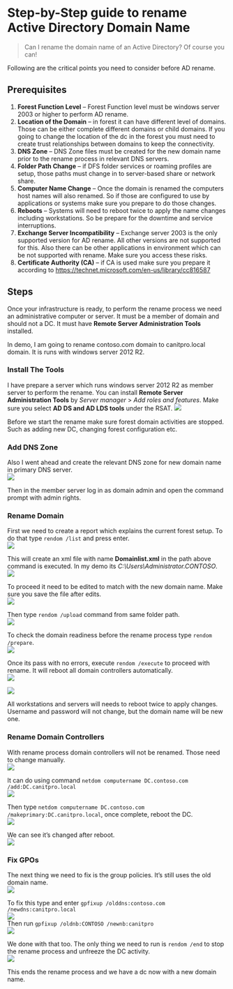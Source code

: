# Step-by-Step guide to rename Active Directory Domain Name
> Can I rename the domain name of an Active Directory? Of course you can!  
  
Following are the critical points you need to consider before AD rename.
## Prerequisites
1. **Forest Function Level** – Forest Function level must be windows server 2003 or higher to perform AD rename.
2. **Location of the Domain** – in forest it can have different level of domains. Those can be either complete different domains or child domains. If you going to change the location of the dc in the forest you must need to create trust relationships between domains to keep the connectivity.
3. **DNS Zone** – DNS Zone files must be created for the new domain name prior to the rename process in relevant DNS servers.
4. **Folder Path Change** – if DFS folder services or roaming profiles are setup, those paths must change in to server-based share or network share.
5. **Computer Name Change** – Once the domain is renamed the computers host names will also renamed. So if those are configured to use by applications or systems make sure you prepare to do those changes.
6. **Reboots** – Systems will need to reboot twice to apply the name changes including workstations. So be prepare for the downtime and service interruptions.
7. **Exchange Server Incompatibility** – Exchange server 2003 is the only supported version for AD rename. All other versions are not supported for this. Also there can be other applications in environment which can be not supported with rename. Make sure you access these risks.
8. **Certificate Authority (CA)** – if CA is used make sure you prepare it according to https://technet.microsoft.com/en-us/library/cc816587


## Steps
Once your infrastructure is ready, to perform the rename process we need an administrative computer or server. It must be a member of domain and should not a DC. It must have **Remote Server Administration Tools** installed. 


In demo, I am going to rename contoso.com domain to canitpro.local domain. It is runs with windows server 2012 R2.

### Install The Tools
I have prepare a server which runs windows server 2012 R2 as member server to perform the rename. You can install **Remote Server Administration Tools** by *Server manager* > *Add roles and features*. Make sure you select **AD DS and AD LDS tools** under the RSAT.
![](http://www.rebeladmin.com/wp-content/uploads/2015/05/rename1.png)  

Before we start the rename make sure forest domain activities are stopped. Such as adding new DC, changing forest configuration etc.

### Add DNS Zone
Also I went ahead and create the relevant DNS zone for new domain name in primary DNS server.   
![](http://www.rebeladmin.com/wp-content/uploads/2015/05/rename2.png)  

Then in the member server log in as domain admin and open the command prompt with admin rights.

### Rename Domain
First we need to create a report which explains the current forest setup. To do that type `rendom /list` and press enter.  
![](http://www.rebeladmin.com/wp-content/uploads/2015/05/rename3.png)


This will create an xml file with name **Domainlist.xml** in the path above command is executed. In my demo its *C:\Users\Administrator.CONTOSO*.  
![](http://www.rebeladmin.com/wp-content/uploads/2015/05/rename4.png)


To proceed it need to be edited to match with the new domain name. Make sure you save the file after edits.  
![](http://www.rebeladmin.com/wp-content/uploads/2015/05/rename5.png)


Then type `rendom /upload` command from same folder path.  
![](http://www.rebeladmin.com/wp-content/uploads/2015/05/rename6.png)


To check the domain readiness before the rename process type `rendom /prepare`.  
![](http://www.rebeladmin.com/wp-content/uploads/2015/05/rename7.png)


Once its pass with no errors, execute `rendom /execute` to proceed with rename. It will reboot all domain controllers automatically.  
![](http://www.rebeladmin.com/wp-content/uploads/2015/05/rename8.png) 

![](http://www.rebeladmin.com/wp-content/uploads/2015/05/rename9.png)


All workstations and servers will needs to reboot twice to apply changes. Username and password will not change, but the domain name will be new one.

### Rename Domain Controllers
With rename process domain controllers will not be renamed. Those need to change manually.  
![](http://www.rebeladmin.com/wp-content/uploads/2015/05/rename10.png)


It can do using command `netdom computername DC.contoso.com /add:DC.canitpro.local`  
![](http://www.rebeladmin.com/wp-content/uploads/2015/05/rename11.png)

Then type `netdom computername DC.contoso.com /makeprimary:DC.canitpro.local`, once complete, reboot the DC.  
![](http://www.rebeladmin.com/wp-content/uploads/2015/05/rename12.png)


We can see it’s changed after reboot.  
![](http://www.rebeladmin.com/wp-content/uploads/2015/05/rename13.png)


### Fix GPOs
The next thing we need to fix is the group policies. It’s still uses the old domain name.  
![](http://www.rebeladmin.com/wp-content/uploads/2015/05/rename14.png)

To fix this type and enter `gpfixup /olddns:contoso.com /newdns:canitpro.local`  
![](http://www.rebeladmin.com/wp-content/uploads/2015/05/rename15.png)  
Then run `gpfixup /oldnb:CONTOSO /newnb:canitpro`  
![](http://www.rebeladmin.com/wp-content/uploads/2015/05/rename16.png)


We done with that too. The only thing we need to run is `rendom /end` to stop the rename process and unfreeze the DC activity.  
![](http://www.rebeladmin.com/wp-content/uploads/2015/05/rename17.png)


This ends the rename process and we have a dc now with a new domain name.
